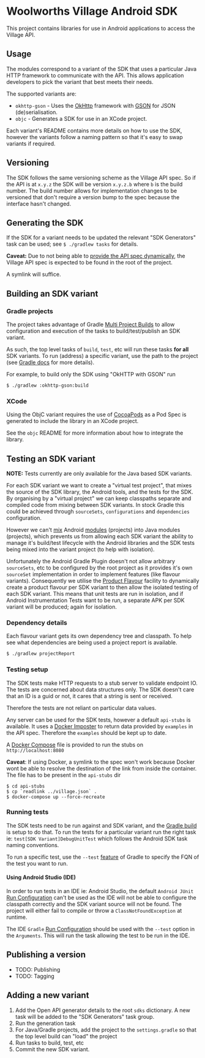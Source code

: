 # Woolworths Village Android SDK

This project contains libraries for use in Android applications to
access the Village API.

## Usage

The modules correspond to a variant of the SDK that uses a particular
Java HTTP framework to communicate with the API. This allows application
developers to pick the variant that best meets their needs.

The supported variants are:
 - `okhttp-gson` - Uses the [OkHttp](https://square.github.io/okhttp/)
     framework with [GSON](https://github.com/google/gson) for JSON
     (de)serialisation.
 - `objc` - Generates a SDK for use in an XCode project.

Each variant's README contains more details on how to use the SDK, however
the variants follow a naming pattern so that it's easy to swap variants
if required.

## Versioning

The SDK follows the same versioning scheme as the Village API spec.
So if the API is at `x.y.z` the SDK will be version `x.y.z.b` where `b`
is the build number. The build number allows for implementation changes
to be versioned that don't require a version bump to the spec because the
interface hasn't changed.

## Generating the SDK

If the SDK for a variant needs to be updated the relevant "SDK Generators"
task can be used; see `$ ./gradlew tasks` for details.

**Caveat:** Due to not being able to [provide the API spec dynamically](https://github.com/OpenAPITools/openapi-generator/issues/5965),
the Village API spec is expected to be found in the root of the project.

A symlink will suffice.

## Building an SDK variant

### Gradle projects

The project takes advantage of Gradle [Multi Project Builds](https://docs.gradle.org/current/userguide/multi_project_builds.html)
to allow configuration and execution of the tasks to build/test/publish
an SDK variant.

As such, the top level tasks of `build`, `test`, etc will run these tasks
**for all** SDK variants. To run (address) a specific variant, use the
path to the project (see [Gradle docs](https://docs.gradle.org/current/userguide/multi_project_builds.html#sec:running_partial_build_from_the_root)
for more details).

For example, to build only the SDK using "OkHTTP with GSON" run

```sh
$ ./gradlew :okhttp-gson:build
```

### XCode

Using the ObjC variant requires the use of [CocoaPods](https://cocoapods.org/)
as a Pod Spec is generated to include the library in an XCode project.

See the `objc` README for more information about how to integrate the
library.

## Testing an SDK variant

**NOTE:** Tests currently are only available for the Java based SDK
variants.

For each SDK variant we want to create a "virtual test project", that
mixes the source of the SDK library, the Android tools, and the tests
for the SDK. By organising by a "virtual project" we can keep
classpaths separate and compiled code from mixing between SDK variants.
In stock Gradle this could be achieved through `sourceSets`,
`configurations` and `dependencies` configuration.

However we can't [mix](https://stackoverflow.com/questions/49714744/failed-to-resolve-project-android-library-and-java-library-module-dependency)
Android [modules](https://docs.gradle.org/current/userguide/dependency_management_terminology.html#sub:terminology_module)
(projects) into Java modules (projects), which prevents us from allowing
each SDK variant the ability to manage it's build/test lifecycle with
the Android libraries and the SDK tests being mixed into the variant
project (to help with isolation).

Unfortunately the Android Gradle Plugin doesn't not allow arbitrary
`sourceSets`, etc to be configured by the root project as it provides
it's own `sourceSet` implementation in order to implement features
(like flavour variants). Consequently we utilise the [Product Flavour](https://developer.android.com/studio/build/build-variants#product-flavors)
facility to dynamically create a product flavour per SDK variant to
then allow the isolated testing of each SDK variant. This means that
unit tests are run in isolation, and if Android Instrumentation Tests
want to be run, a separate APK per SDK variant will be produced; again
for isolation.

### Dependency details

Each flavour variant gets its own dependency tree and classpath. To help
see what dependencies are being used a project report is available.

```sh
$ ./gradlew projectReport 
```

### Testing setup

The SDK tests make HTTP requests to a stub server to validate endpoint
IO. The tests are concerned about data structures only. The SDK doesn't
care that an ID is a guid or not, it cares that a string is sent or received.

Therefore the tests are not reliant on particular data values.

Any server can be used for the SDK tests, however a default `api-stubs`
is available. It uses a [Docker Imposter](https://github.com/outofcoffee/imposter)
to return data provided by `examples` in the API spec. Therefore the
`examples` should be kept up to date.

A [Docker Compose](https://docs.docker.com/compose/) file is provided to
run the stubs on `http://localhost:8080`

**Caveat**: If using Docker, a symlink to the spec won't work because
Docker wont be able to resolve the destination of the link from inside
the container. The file has to be present in the `api-stubs` dir

```shell
$ cd api-stubs
$ cp `readlink ../village.json` .
$ docker-compose up --force-recreate
```

### Running tests

The SDK tests need to be run against and SDK variant, and the [Gradle
build](https://developer.android.com/studio/test/command-line) is setup
to do that. To run the tests for a particular variant run the right
task ie: `test[SDK Variant]DebugUnitTest` which follows the Android SDK
task naming conventions.

To run a specific test, use the `--test` [feature](https://docs.gradle.org/current/userguide/java_testing.html#test_filtering)
of Gradle to specify the FQN of the test you want to run.

#### Using Android Studio (IDE)

In order to run tests in an IDE ie: Android Studio, the default
`Android JUnit` [Run Configuration](https://developer.android.com/studio/test#run_a_test)
can't be used as the IDE will not be able to configure the classpath
correctly and the SDK variant source will not be found. The project
will either fail to compile or throw a `ClassNotFoundException` at runtime.

The IDE `Gradle` [Run Configuration](https://www.jetbrains.com/help/idea/create-run-debug-configuration-gradle-tasks.html)
should be used with the `--test` option in the `Arguments`. This will run
the task allowing the test to be run in the IDE.

## Publishing a version

- TODO: Publishing
- TODO: Tagging

## Adding a new variant

1. Add the Open API generator details to the root `sdks` dictionary. A
new task will be added to the "SDK Generators" task group.
2. Run the generation task
3. For Java/Gradle projects, add the project to the `settings.gradle`
so that the top level build can "load" the project
4. Run tasks to build, test, etc
5. Commit the new SDK variant.

